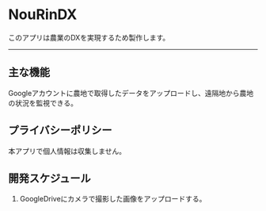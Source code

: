 # NouRinDX
このアプリは農業のDXを実現するため製作します。 
***
## 主な機能
Googleアカウントに農地で取得したデータをアップロードし、遠隔地から農地の状況を監視できる。
## プライバシーポリシー
本アプリで個人情報は収集しません。
## 開発スケジュール
1. GoogleDriveにカメラで撮影した画像をアップロードする。
